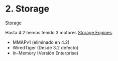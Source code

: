 # 2. Storage

[Storage](https://docs.mongodb.com/manual/storage/)

Hasta 4.2 hemos tenido 3 motores [Storage Engines](https://docs.mongodb.com/manual/core/storage-engines/).

* MMAPv1 (eliminado en 4.2)
* WiredTiger (Desde 3.2 defecto)
* In-Memory (Versión Enterprise)


